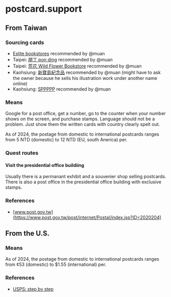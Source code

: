 # postcard.support

## From Taiwan

### Sourcing cards

- [Eslite bookstores](https://www.eslite.com/) recommended by @muan
- Taipei: [朋丁 pon ding](https://pon-ding.com) recommended by @muan
- Taipei: [荒花 Wild Flower Bookstore](https://www.facebook.com/wildflowerbookstore/) recommended by @muan
- Kaohsiung: [新寶島紀念品](https://www.instagram.com/superbirdtrademark) recommended by @muan (might have to ask the owner because he sells his illustration work under another name online)
- Kaohsiung: [SPPPPP](https://maps.app.goo.gl/k6Z5hT7d8sQMxRVz7) recommended by @muan

### Means

Google for a post office, get a number, go to the counter when your number shows on the screen, and purchase stamps. Language should not be a problem. Just show them the written cards with country clearly spelt out.

As of 2024, the postage from domestic to international postcards ranges from 5 NTD (domestic) to 12 NTD (EU, south Anerica) per.

### Quest routes

#### Visit the presidential office buildiing

Usually there is a permanant exhibit and a souvenier shop selling postcards. There is also a post office in the presidential office building with exclusive stamps. 

### References

- [www.post.gov.tw](https://www.post.gov.tw/post/internet/Postal/index.jsp?ID=2020204)

## From the U.S.

### Means

As of 2024, the postage from domestic to international postcards ranges from ¢53 (domestic) to $1.55 (international) per.

### References

- [USPS: step by step](https://www.usps.com/ship/letters.htm)
